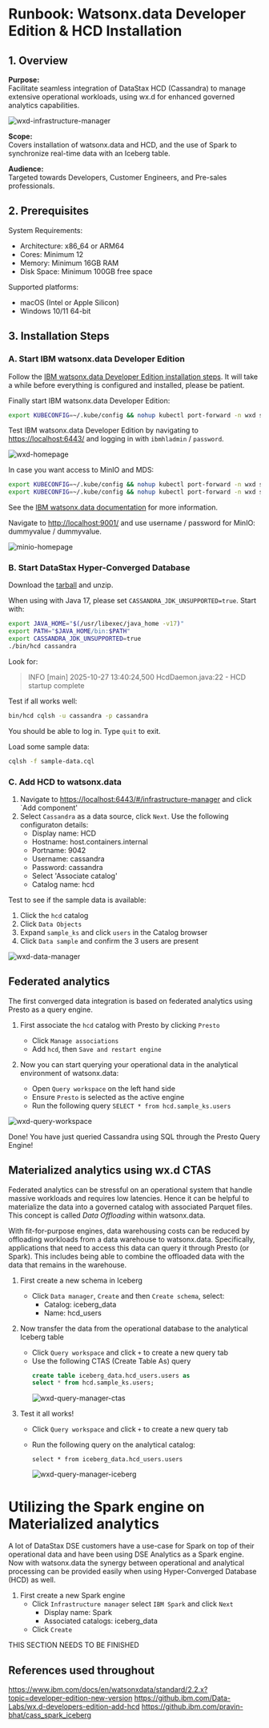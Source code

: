 # Runbook: Watsonx.data Developer Edition & HCD Installation

## 1. Overview

**Purpose:**  
Facilitate seamless integration of DataStax HCD (Cassandra) to manage extensive operational workloads, using wx.d for enhanced governed analytics capabilities.

![wxd-infrastructure-manager](./assets/wxd-infrastructure-manager.png)

**Scope:**  
Covers installation of watsonx.data and HCD, and the use of Spark to synchronize real-time data with an Iceberg table.

**Audience:**  
Targeted towards Developers, Customer Engineers, and Pre-sales professionals.

## 2. Prerequisites

System Requirements:
- Architecture: x86_64 or ARM64
- Cores: Minimum 12
- Memory: Minimum 16GB RAM
- Disk Space: Minimum 100GB free space

Supported platforms:
- macOS (Intel or Apple Silicon)
- Windows 10/11 64-bit

## 3. Installation Steps

### A. Start IBM watsonx.data Developer Edition

Follow the [IBM watsonx.data Developer Edition installation steps](https://www.ibm.com/docs/en/watsonxdata/standard/2.2.x?topic=developer-edition-new-version). It will take a while before everything is configured and installed, please be patient.

Finally start IBM watsonx.data Developer Edition:
```bash
export KUBECONFIG=~/.kube/config && nohup kubectl port-forward -n wxd service/lhconsole-ui-svc 6443:443 --address 0.0.0.0 > /dev/null 2>&1 &
```

Test IBM watsonx.data Developer Edition by navigating to [https://localhost:6443/](https://localhost:6443/) and logging in with `ibmhladmin` / `password`.

![wxd-homepage](./assets/wxd-homepage.png)

In case you want access to MinIO and MDS:
```bash
export KUBECONFIG=~/.kube/config && nohup kubectl port-forward -n wxd service/ibm-lh-minio-svc 9001:9001 --address 0.0.0.0 > /dev/null 2>&1 &
export KUBECONFIG=~/.kube/config && nohup kubectl port-forward -n wxd service/ibm-lh-mds-thrift-svc 8381:8381 --address 0.0.0.0 > /dev/null 2>&1 &
```
See the [IBM watsonx.data documentation](https://www.ibm.com/docs/en/watsonxdata/standard/2.2.x?topic=administering-exposing-minio-service) for more information.

Navigate to [http://localhost:9001/](http://localhost:9001/) and use username / password for MinIO: dummyvalue / dummyvalue.

![minio-homepage](./assets/minio-homepage.png)

### B. Start DataStax Hyper-Converged Database

Download the [tarball](http://downloads.datastax.com/hcd/hcd-1.2.3-bin.tar.gz) and unzip.

When using with Java 17, please set `CASSANDRA_JDK_UNSUPPORTED=true`.
Start with:
```bash
export JAVA_HOME="$(/usr/libexec/java_home -v17)"
export PATH="$JAVA_HOME/bin:$PATH"
export CASSANDRA_JDK_UNSUPPORTED=true
./bin/hcd cassandra
```

Look for:
> INFO  [main] 2025-10-27 13:40:24,500 HcdDaemon.java:22 - HCD startup complete

Test if all works well:
```bash
bin/hcd cqlsh -u cassandra -p cassandra
```

You should be able to log in. Type `quit` to exit.

Load some sample data:
```bash
cqlsh -f sample-data.cql
```

### C. Add HCD to watsonx.data
1. Navigate to [https://localhost:6443/#/infrastructure-manager](https://localhost:6443/#/infrastructure-manager) and click `Add component'
2. Select `Cassandra` as a data source, click `Next`. Use the following configuraton details:
    - Display name: HCD
    - Hostname: host.containers.internal
    - Portname: 9042
    - Username: cassandra
    - Password: cassandra
    - Select 'Associate catalog'
    - Catalog name: hcd

Test to see if the sample data is available:
1. Click the `hcd` catalog
2. Click `Data Objects`
3. Expand `sample_ks` and click `users` in the Catalog browser
4. Click `Data sample` and confirm the 3 users are present

![wxd-data-manager](./assets/wxd-data-manager.png)

## Federated analytics
The first converged data integration is based on federated analytics using Presto as a query engine.

1. First associate the `hcd` catalog with Presto by clicking `Presto`
    - Click `Manage associations`
    - Add `hcd`, then `Save and restart engine`

2. Now you can start querying your operational data in the analytical environment of watsonx.data:
    - Open `Query workspace` on the left hand side
    - Ensure `Presto` is selected as the active engine
    - Run the following query `SELECT * from hcd.sample_ks.users`

![wxd-query-workspace](./assets/wxd-query-workspace.png)

Done! You have just queried Cassandra using SQL through the Presto Query Engine!

## Materialized analytics using wx.d CTAS
Federated analytics can be stressful on an operational system that handle massive workloads and requires low latencies. Hence it can be helpful to materialize the data into a governed catalog with associated Parquet files. This concept is called *Data Offloading* within watsonx.data.

With fit-for-purpose engines, data warehousing costs can be reduced by offloading workloads from a data warehouse to watsonx.data. Specifically,
applications that need to access this data can query it through Presto (or Spark). This includes being able to combine the offloaded data with the data that remains in the warehouse.

1. First create a new schema in Iceberg
    - Click `Data manager`, `Create` and then `Create schema`, select:
        - Catalog: iceberg_data
        - Name: hcd_users

2. Now transfer the data from the operational database to the analytical Iceberg table
    - Click `Query workspace` and click `+` to create a new query tab
    - Use the following CTAS (Create Table As) query
        ```sql
        create table iceberg_data.hcd_users.users as
        select * from hcd.sample_ks.users;
        ```
        ![wxd-query-manager-ctas](./assets/wxd-query-workspace-ctas.png)

3. Test it all works!
    - Click `Query workspace` and click `+` to create a new query tab
    - Run the following query on the analytical catalog:
        ```
        select * from iceberg_data.hcd_users.users
        ```

        ![wxd-query-manager-iceberg](./assets/wxd-query-workspace-iceberg.png)

# Utilizing the Spark engine on Materialized analytics
A lot of DataStax DSE customers have a use-case for Spark on top of their operational data and have been using DSE Analytics as a Spark engine. Now with watsonx.data the synergy between operational and analytical processing can be provided easily when using  Hyper-Converged Database (HCD) as well.

1. First create a new Spark engine
    - Click `Infrastructure manager` select `IBM Spark` and click `Next`
        - Display name: Spark
        - Associated catalogs: iceberg_data
    - Click `Create`

THIS SECTION NEEDS TO BE FINISHED

## References used throughout
https://www.ibm.com/docs/en/watsonxdata/standard/2.2.x?topic=developer-edition-new-version
https://github.ibm.com/Data-Labs/wx.d-developers-edition-add-hcd
https://github.ibm.com/pravin-bhat/cass_spark_iceberg
